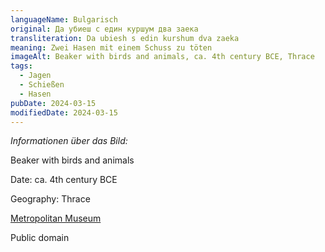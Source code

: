 ```yaml
---
languageName: Bulgarisch
original: Да убиеш с един куршум два заека
transliteration: Da ubiesh s edin kurshum dva zaeka
meaning: Zwei Hasen mit einem Schuss zu töten
imageAlt: Beaker with birds and animals, ca. 4th century BCE, Thrace
tags:
  - Jagen
  - Schießen
  - Hasen
pubDate: 2024-03-15
modifiedDate: 2024-03-15
---
```


_Informationen über das Bild:_

Beaker with birds and animals

Date: ca. 4th century BCE

Geography: Thrace

[Metropolitan Museum](https://www.metmuseum.org/art/collection/search/324029)

Public domain
